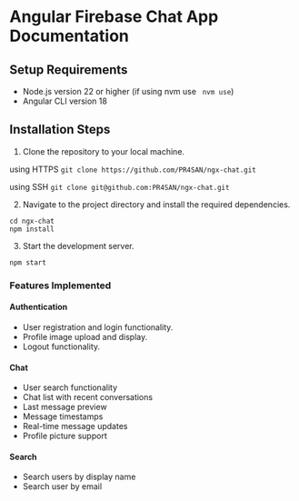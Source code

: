 # Angular Firebase Chat App Documentation

## Setup Requirements
 - Node.js version 22 or higher (if using nvm use ``` nvm use```)
 - Angular CLI version 18

## Installation Steps
1. Clone the repository to your local machine.

using HTTPS
``git clone https://github.com/PR4SAN/ngx-chat.git
``

using SSH
``
git clone git@github.com:PR4SAN/ngx-chat.git
``

2. Navigate to the project directory and install the required dependencies.

```
cd ngx-chat
npm install
```

3. Start the development server.
```
npm start
```

### Features Implemented

#### Authentication
- User registration and login functionality.
- Profile image upload and display.
- Logout functionality.
#### Chat

- User search functionality
- Chat list with recent conversations
- Last message preview
- Message timestamps
- Real-time message updates
- Profile picture support

#### Search
- Search users by display name
- Search user by email


